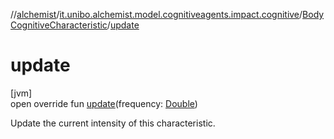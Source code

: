 //[alchemist](../../../index.md)/[it.unibo.alchemist.model.cognitiveagents.impact.cognitive](../index.md)/[BodyCognitiveCharacteristic](index.md)/[update](update.md)

# update

[jvm]\
open override fun [update](update.md)(frequency: [Double](https://kotlinlang.org/api/latest/jvm/stdlib/kotlin/-double/index.html))

Update the current intensity of this characteristic.
